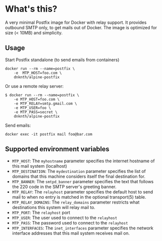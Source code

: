 # What's this?

A very minimal Postfix image for Docker with relay support.
It provides outbound SMTP only, to get mails out of Docker.
The image is optimized for size (< 10MB) and simplicity.

## Usage

Start Postfix standalone (to send emails from containers)

    docker run --rm --name=postfix \
        -e  MTP_HOST=foo.com \
        dnknth/alpine-postfix

Or use a remote relay server:

    $ docker run --rm --name=postfix \
        -e MTP_HOST=foo.com \
        -e MTP_RELAY=smtp.gmail.com \
        -e MTP_USER=foo \
        -e MTP_PASS=secret \
        dnknth/alpine-postfix

Send emails:

    docker exec -it postfix mail foo@bar.com

## Supported environment variables

* `MTP_HOST`: The `myhostname` parameter specifies the internet hostname of this mail system (localhost)
* `MTP_DESTINATION`: The `mydestination` parameter specifies the list of domains that this machine considers itself the final destination for.
* `MTP_BANNER`: The `smtpd_banner` parameter specifies the text that follows the 220 code in the SMTP server's greeting banner.
* `MTP_RELAY`: The `relayhost` parameter specifies the default host to send mail to when no entry is matched in the optional transport(5) table.
* `MTP_RELAY_DOMAINS`: The `relay_domains` parameter restricts what destinations this system will relay mail to.
* `MTP_PORT`: The `relayhost` port
* `MTP_USER`: The user used to connect to the `relayhost`
* `MTP_PASS`: The password used to connect to the `relayhost`
* `MTP_INTERFACES`: The `inet_interfaces` parameter specifies the network interface addresses that this mail system receives mail on.
